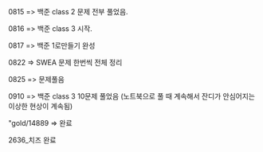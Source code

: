 0815 => 백준 class 2 문제 전부 풀었음.

0816 => 백준 class 3 시작.

0817 => 백준 1로만들기 완성

0822 => SWEA 문제 한번씩 전체 정리

0825 => 문제풀음

0910 => 백준 class 3 10문제 풀었음 (노트북으로 풀 때 계속해서 잔디가 안심어지는 이상한 현상이 계속됨)

"gold/14889 => 완료

2636_치즈 완료
